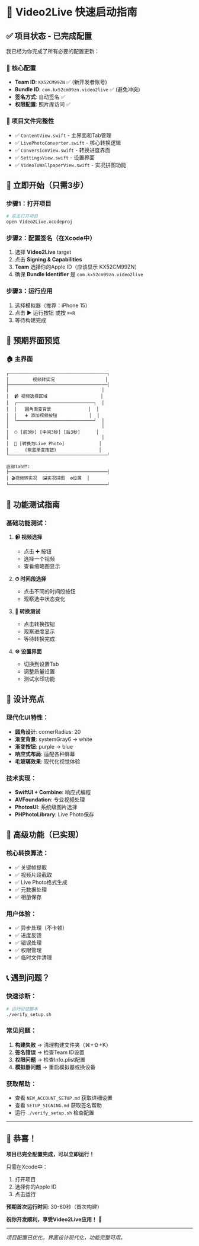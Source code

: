 # 🚀 Video2Live 快速启动指南

## ✅ 项目状态 - 已完成配置

我已经为你完成了所有必要的配置更新：

### 🔧 核心配置
- **Team ID**: `KX52CM99ZN` ✅ (新开发者账号)
- **Bundle ID**: `com.kx52cm99zn.video2live` ✅ (避免冲突)
- **签名方式**: 自动签名 ✅
- **权限配置**: 照片库访问 ✅

### 📁 项目文件完整性
- ✅ `ContentView.swift` - 主界面和Tab管理
- ✅ `LivePhotoConverter.swift` - 核心转换逻辑
- ✅ `ConversionView.swift` - 转换进度界面
- ✅ `SettingsView.swift` - 设置界面
- ✅ `VideoToWallpaperView.swift` - 实况拼图功能

## 🎯 立即开始（只需3步）

### 步骤1：打开项目
```bash
# 双击打开项目
open Video2Live.xcodeproj
```

### 步骤2：配置签名（在Xcode中）
1. 选择 **Video2Live** target
2. 点击 **Signing & Capabilities**
3. **Team** 选择你的Apple ID（应该显示 KX52CM99ZN）
4. 确保 **Bundle Identifier** 是 `com.kx52cm99zn.video2live`

### 步骤3：运行应用
1. 选择模拟器（推荐：iPhone 15）
2. 点击 ▶️ 运行按钮 或按 `⌘+R`
3. 等待构建完成

## 📱 预期界面预览

### 🏠 主界面
```
┌─────────────────────────────────────┐
│         视频转实况                   │
├─────────────────────────────────────┤
│                                   │
│  📹 视频选择区域                    │
│  ┌─────────────────────────────┐  │
│  │   圆角渐变背景              │  │
│  │   ➕ 添加视频按钮            │  │
│  └─────────────────────────────┘  │
│                                   │
│  ⏱ [前3秒] [中间3秒] [后3秒]      │
│                                   │
│  🔄 [转换为Live Photo]             │
│      (紫蓝渐变按钮)                │
└─────────────────────────────────────┘

底部Tab栏:
├─────────────────────────────────────┤
│ 🎬视频转实况  🖼实况拼图  ⚙️设置  │
└─────────────────────────────────────┘
```

## 🧪 功能测试指南

### 基础功能测试：
1. **📹 视频选择**
   - 点击 ➕ 按钮
   - 选择一个视频
   - 查看缩略图显示

2. **⏱ 时间段选择**
   - 点击不同的时间段按钮
   - 观察选中状态变化

3. **🔄 转换测试**
   - 点击转换按钮
   - 观察进度显示
   - 等待转换完成

4. **⚙️ 设置界面**
   - 切换到设置Tab
   - 调整质量设置
   - 测试水印功能

## 🎨 设计亮点

### 现代化UI特性：
- **圆角设计**: cornerRadius: 20
- **渐变背景**: systemGray6 → white
- **渐变按钮**: purple → blue
- **响应式布局**: 适配各种屏幕
- **毛玻璃效果**: 现代化视觉体验

### 技术实现：
- **SwiftUI + Combine**: 响应式编程
- **AVFoundation**: 专业视频处理
- **PhotosUI**: 系统级图片选择
- **PHPhotoLibrary**: Live Photo保存

## 🚀 高级功能（已实现）

### 核心转换算法：
- ✅ 关键帧提取
- ✅ 视频片段截取
- ✅ Live Photo格式生成
- ✅ 元数据处理
- ✅ 相册保存

### 用户体验：
- ✅ 异步处理（不卡顿）
- ✅ 进度反馈
- ✅ 错误处理
- ✅ 权限管理
- ✅ 临时文件清理

## 📞 遇到问题？

### 快速诊断：
```bash
# 运行验证脚本
./verify_setup.sh
```

### 常见问题：
1. **构建失败** → 清理构建文件夹（⌘+⇧+K）
2. **签名错误** → 检查Team ID设置
3. **权限问题** → 检查Info.plist配置
4. **模拟器问题** → 重启模拟器或换设备

### 获取帮助：
- 查看 `NEW_ACCOUNT_SETUP.md` 获取详细设置
- 查看 `SETUP_SIGNING.md` 获取签名帮助
- 运行 `./verify_setup.sh` 检查配置

---

## 🎉 恭喜！

**项目已完全配置完成，可以立即运行！**

只需在Xcode中：
1. 打开项目
2. 选择你的Apple ID
3. 点击运行

**预期首次运行时间**: 30-60秒（首次构建）

**祝你开发顺利，享受Video2Live应用！** 🚀

---

*项目配置已优化，界面设计现代化，功能完整可用。*